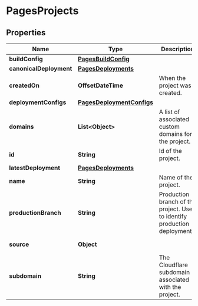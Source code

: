 

# PagesProjects


## Properties

| Name | Type | Description | Notes |
|------------ | ------------- | ------------- | -------------|
|**buildConfig** | [**PagesBuildConfig**](PagesBuildConfig.md) |  |  [optional] |
|**canonicalDeployment** | [**PagesDeployments**](PagesDeployments.md) |  |  [optional] |
|**createdOn** | **OffsetDateTime** | When the project was created. |  [optional] [readonly] |
|**deploymentConfigs** | [**PagesDeploymentConfigs**](PagesDeploymentConfigs.md) |  |  [optional] |
|**domains** | **List&lt;Object&gt;** | A list of associated custom domains for the project. |  [optional] [readonly] |
|**id** | **String** | Id of the project. |  [optional] [readonly] |
|**latestDeployment** | [**PagesDeployments**](PagesDeployments.md) |  |  [optional] |
|**name** | **String** | Name of the project. |  [optional] |
|**productionBranch** | **String** | Production branch of the project. Used to identify production deployments. |  [optional] |
|**source** | **Object** |  |  [optional] [readonly] |
|**subdomain** | **String** | The Cloudflare subdomain associated with the project. |  [optional] [readonly] |




